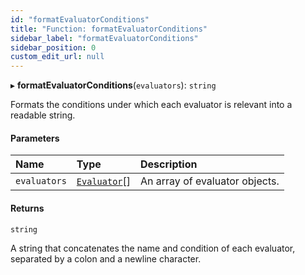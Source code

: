```yaml
---
id: "formatEvaluatorConditions"
title: "Function: formatEvaluatorConditions"
sidebar_label: "formatEvaluatorConditions"
sidebar_position: 0
custom_edit_url: null
---
```


▸ **formatEvaluatorConditions**(`evaluators`): `string`

Formats the conditions under which each evaluator is relevant into a readable string.

#### Parameters

| Name | Type | Description |
| :------ | :------ | :------ |
| `evaluators` | [`Evaluator`](../interfaces/Evaluator.md)[] | An array of evaluator objects. |

#### Returns

`string`

A string that concatenates the name and condition of each evaluator, separated by a colon and a newline character.
